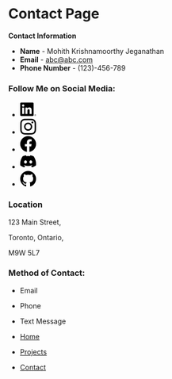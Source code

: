 # Contact Page

**Contact Information**

- **Name** - Mohith Krishnamoorthy Jeganathan
- **Email** - abc@abc.com
- **Phone Number** - (123)-456-789

### Follow Me on Social Media:

- ![LinkedIn](images/linkedin.png) 
- ![Instagram](images/instagram.png) 
- ![Facebook](images/facebook.png) 
- ![Discord](images/discord.png) 
- ![GitHub](images/github.png) 

### Location
123 Main Street,

Toronto, Ontario, 

M9W 5L7

### Method of Contact:

- Email
- Phone
- Text Message

- [Home](index.markdown)
- [Projects](projects.markdown)
- [Contact](contact.markdown)
